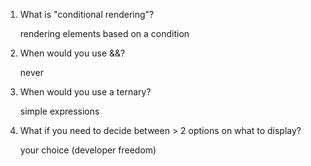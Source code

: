 1. What is "conditional rendering"?
   
   rendering elements based on a condition


2. When would you use &&?
   
   never


3. When would you use a ternary?
   
   simple expressions


4. What if you need to decide between > 2 options on what to display?

   your choice (developer freedom)